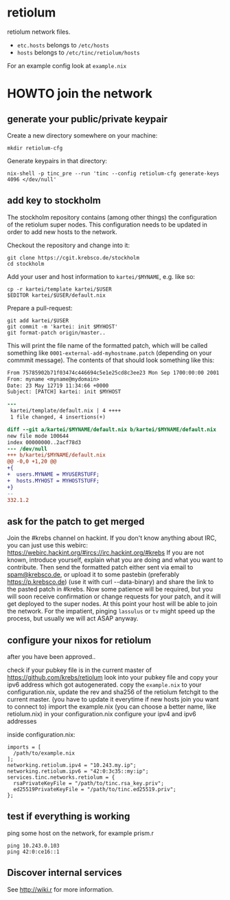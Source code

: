 # retiolum

retiolum network files.

* `etc.hosts` belongs to `/etc/hosts`
* `hosts` belongs to `/etc/tinc/retiolum/hosts`

For an example config look at `example.nix`


# HOWTO join the network

## generate your public/private keypair

Create a new directory somewhere on your machine:

```
mkdir retiolum-cfg
```

Generate keypairs in that directory:

```
nix-shell -p tinc_pre --run 'tinc --config retiolum-cfg generate-keys 4096 </dev/null'
```

## add key to stockholm

The stockholm repository contains (among other things) the configuration of the
retiolum super nodes.  This configuration needs to be updated in order to add
new hosts to the network.

Checkout the repository and change into it:

```
git clone https://cgit.krebsco.de/stockholm
cd stockholm
```

Add your user and host information to `kartei/$MYNAME`, e.g. like so:

```
cp -r kartei/template kartei/$USER
$EDITOR kartei/$USER/default.nix
```

Prepare a pull-request:

```
git add kartei/$USER
git commit -m 'kartei: init $MYHOST'
git format-patch origin/master..
```

This will print the file name of the formatted patch, which will be called
something like `0001-external-add-myhostname.patch` (depending on your commmit
message).  The contents of that should look something like this:

```patch
From 75785902b71f03474c446694c5e1e25cd8c3ee23 Mon Sep 1700:00:00 2001
From: myname <myname@mydomain>
Date: 23 May 12719 11:34:66 +0000
Subject: [PATCH] kartei: init $MYHOST

---
 kartei/template/default.nix | 4 ++++
 1 file changed, 4 insertions(+)

diff --git a/kartei/$MYNAME/default.nix b/kartei/$MYNAME/default.nix
new file mode 100644
index 00000000..2acf78d3
--- /dev/null
+++ b/kartei/$MYNAME/default.nix
@@ -0,0 +1,20 @@
+{
+  users.MYNAME = MYUSERSTUFF;
+  hosts.MYHOST = MYHOSTSTUFF;
+}
-- 
332.1.2
```

## ask for the patch to get merged

Join the #krebs channel on hackint.
If you don't know anything about IRC, you can just use this webirc: https://webirc.hackint.org/#ircs://irc.hackint.org/#krebs
If you are not known, introduce yourself, explain what you are doing and what you want to contribute.
Then send the formatted patch either sent via email to spam@krebsco.de, or
upload it to some pastebin (preferably https://p.krebsco.de) (use it with curl --data-binary) and share the
link to the pasted patch in #krebs.
Now some patience will be required, but you will soon receive confirmation or
change requests for your patch, and it will get deployed to the super nodes.
At this point your host will be able to join the network.
For the impatient, pinging `lassulus` or `tv` might speed up the process,
but usually we will act ASAP anyway.

## configure your nixos for retiolum

after you have been approved..

check if your pubkey file is in the current master of https://github.com/krebs/retiolum
look into your pubkey file and copy your ipv6 address which got autogenerated.
copy the `example.nix` to your configuration.nix, update the rev and sha256 of the retiolum fetchgit to the current master. (you have to update it everytime if new hosts join you want to connect to)
import the example.nix (you can choose a better name, like retiolum.nix) in your configuration.nix
configure your ipv4 and ipv6 addresses

inside configuration.nix:

```
imports = [
  /path/to/example.nix
];
networking.retiolum.ipv4 = "10.243.my.ip";
networking.retiolum.ipv6 = "42:0:3c35::my:ip";
services.tinc.networks.retiolum = {
  rsaPrivateKeyFile = "/path/to/tinc.rsa_key.priv";
  ed25519PrivateKeyFile = "/path/to/tinc.ed25519.priv";
};
```

## test if everything is working

ping some host on the network, for example prism.r

```
ping 10.243.0.103
ping 42:0:ce16::1
```

## Discover internal services

See http://wiki.r for more information.
